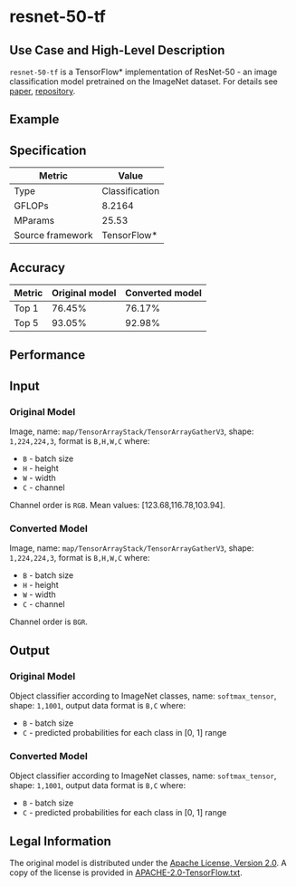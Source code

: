 # resnet-50-tf

## Use Case and High-Level Description

`resnet-50-tf` is a TensorFlow\* implementation of ResNet-50 - an image classification model
pretrained on the ImageNet dataset. For details see [paper](https://arxiv.org/abs/1512.03385),
[repository](https://github.com/tensorflow/models/tree/v2.2.0/official/r1/resnet).

## Example

## Specification

| Metric            | Value         |
|-------------------|---------------|
| Type              | Classification|
| GFLOPs            | 8.2164        |
| MParams           | 25.53         |
| Source framework  | TensorFlow\*  |

## Accuracy

| Metric | Original model | Converted model |
| ------ | -------------- | --------------- |
| Top 1  | 76.45%          | 76.17%          |
| Top 5  | 93.05%          | 92.98%           |

## Performance

## Input

### Original Model

Image, name: `map/TensorArrayStack/TensorArrayGatherV3`,  shape: `1,224,224,3`, format is `B,H,W,C` where:

- `B` - batch size
- `H` - height
- `W` - width
- `C` - channel

Channel order is `RGB`.
Mean values: [123.68,116.78,103.94].

### Converted Model

Image, name: `map/TensorArrayStack/TensorArrayGatherV3`,  shape: `1,224,224,3`, format is `B,H,W,C` where:

- `B` - batch size
- `H` - height
- `W` - width
- `C` - channel

Channel order is `BGR`.

## Output

### Original Model

Object classifier according to ImageNet classes, name: `softmax_tensor`,  shape: `1,1001`, output data format is `B,C` where:

- `B` - batch size
- `C` - predicted probabilities for each class in  [0, 1] range

### Converted Model

Object classifier according to ImageNet classes, name: `softmax_tensor`,  shape: `1,1001`, output data format is `B,C` where:

- `B` - batch size
- `C` - predicted probabilities for each class in  [0, 1] range

## Legal Information

The original model is distributed under the
[Apache License, Version 2.0](https://raw.githubusercontent.com/tensorflow/models/master/LICENSE).
A copy of the license is provided in [APACHE-2.0-TensorFlow.txt](../licenses/APACHE-2.0-TensorFlow.txt).
